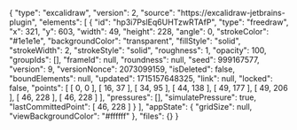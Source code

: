 {
  "type": "excalidraw",
  "version": 2,
  "source": "https://excalidraw-jetbrains-plugin",
  "elements": [
    {
      "id": "hp3i7PslEq6UHTzwRTAfP",
      "type": "freedraw",
      "x": 321,
      "y": 603,
      "width": 49,
      "height": 228,
      "angle": 0,
      "strokeColor": "#1e1e1e",
      "backgroundColor": "transparent",
      "fillStyle": "solid",
      "strokeWidth": 2,
      "strokeStyle": "solid",
      "roughness": 1,
      "opacity": 100,
      "groupIds": [],
      "frameId": null,
      "roundness": null,
      "seed": 999167577,
      "version": 9,
      "versionNonce": 2073099159,
      "isDeleted": false,
      "boundElements": null,
      "updated": 1715157648325,
      "link": null,
      "locked": false,
      "points": [
        [
          0,
          0
        ],
        [
          16,
          37
        ],
        [
          34,
          95
        ],
        [
          44,
          138
        ],
        [
          49,
          177
        ],
        [
          49,
          206
        ],
        [
          46,
          228
        ],
        [
          46,
          228
        ]
      ],
      "pressures": [],
      "simulatePressure": true,
      "lastCommittedPoint": [
        46,
        228
      ]
    }
  ],
  "appState": {
    "gridSize": null,
    "viewBackgroundColor": "#ffffff"
  },
  "files": {}
}